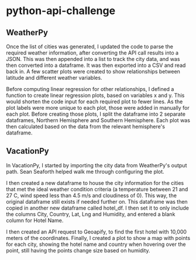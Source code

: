 # python-api-challenge

## WeatherPy
Once the list of cities was generated, I updated the code to parse the required weather information, after converting the API call results into a JSON. This was then appended into a list to track the city data, and was then converted into a dataframe. It was then exported into a CSV and read back in. A few scatter plots were created to show relationships between latitude and different weather variables.

Before computing linear regression for other relationships, I defined a function to create linear regression plots, based on variables x and y. This would shorten the code input for each required plot to fewer lines. As the plot labels were more unique to each plot, those were added in manually for each plot. Before creating those plots, I split the dataframe into 2 separate dataframes, Northern Hemisphere and Southern Hemisphere. Each plot was then calculated based on the data from the relevant hemisphere's dataframe.

## VacationPy
In VacationPy, I started by importing the city data from WeatherPy's output path. Sean Seaforth helped walk me through configuring the plot. 

I then created a new dataframe to house the city information for the cities that met the ideal weather condition criteria (a temperature between 21 and 27 C, wind speed less than 4.5 m/s and cloudiness of 0). This way, the original dataframe still exists if needed further on. This dataframe was then copied in another new dataframe called hotel_df. I then set it to only include the columns City, Country, Lat, Lng and Humidity, and entered a blank column for Hotel Name.

I then created an API request to Geoapify, to find the first hotel with 10,000 meters of the coordinates. Finally, I created a plot to show a map with points for each city, showing the hotel name and country when hovering over the point, still having the points change size based on humidity.
